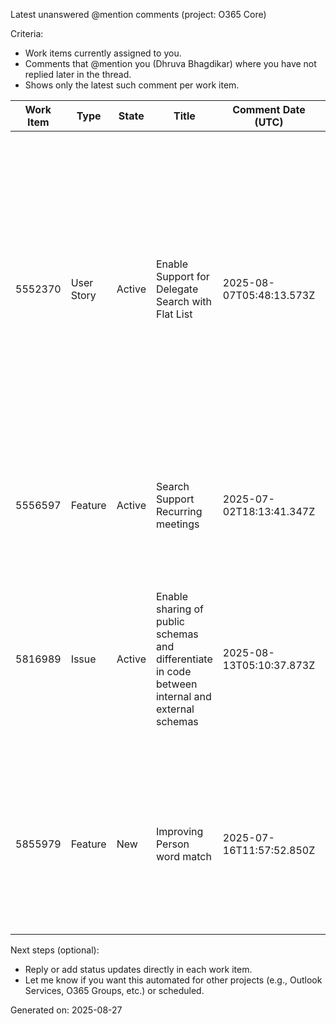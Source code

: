 Latest unanswered @mention comments (project: O365 Core)

Criteria:
- Work items currently assigned to you.
- Comments that @mention you (Dhruva Bhagdikar) where you have not replied later in the thread.
- Shows only the latest such comment per work item.

| Work Item | Type | State | Title | Comment Date (UTC) | Author | Comment (sanitized) | Work Item Link | Comment Link |
|-----------|------|-------|-------|--------------------|--------|---------------------|----------------|--------------|
| 5552370 | User Story | Active | Enable Support for Delegate Search with Flat List | 2025-08-07T05:48:13.573Z | Aashish Kumar Singh | "@Alok Kumar Bansal This shouldn't have been closed. I've re-opened this task and closed the required child task. Assigning the ticket to @Dhruva Bhagdikar to close the remaining child flighting task." | https://o365exchange.visualstudio.com/O365%20Core/_workitems/edit/5552370 | https://o365exchange.visualstudio.com/959adb23-f323-4d52-8203-ff34e5cbeefa/_apis/wit/workItems/5552370/comments/13991811 |
| 5556597 | Feature | Active | Search Support Recurring meetings | 2025-07-02T18:13:41.347Z | Manu Singhal | "This should be completed right @Dhruva Bhagdikar? cc @Alok Kumar Bansal" | https://o365exchange.visualstudio.com/O365%20Core/_workitems/edit/5556597 | https://o365exchange.visualstudio.com/959adb23-f323-4d52-8203-ff34e5cbeefa/_apis/wit/workItems/5556597/comments/13807072 |
| 5816989 | Issue | Active | Enable sharing of public schemas and differentiate in code between internal and external schemas | 2025-08-13T05:10:37.873Z | Alok Kumar Bansal | "@Dhruva Bhagdikar - assigned this to you. Please see if there is a need to publish NuGet for schema or we can handshake by some other means." | https://o365exchange.visualstudio.com/O365%20Core/_workitems/edit/5816989 | https://o365exchange.visualstudio.com/959adb23-f323-4d52-8203-ff34e5cbeefa/_apis/wit/workItems/5816989/comments/14016969 |
| 5855979 | Feature | New | Improving Person word match | 2025-07-16T11:57:52.850Z | Alok Kumar Bansal | "@Dhruva Bhagdikar assigning this to you to pickup after LU delegate work. Work with Ishani on spec and create stories as needed." | https://o365exchange.visualstudio.com/O365%20Core/_workitems/edit/5855979 | https://o365exchange.visualstudio.com/959adb23-f323-4d52-8203-ff34e5cbeefa/_apis/wit/workItems/5855979/comments/13883428 |

Next steps (optional):
- Reply or add status updates directly in each work item.
- Let me know if you want this automated for other projects (e.g., Outlook Services, O365 Groups, etc.) or scheduled.

Generated on: 2025-08-27